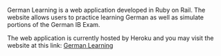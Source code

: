 German Learning is a web application developed in Ruby on Rail. The website allows users to practice learning German as well as simulate portions of the German IB Exam. 

The web application is currently hosted by Heroku and you may visit the website at this link:
[German Learning](morning-everglades-67680.herokuapp.com)
